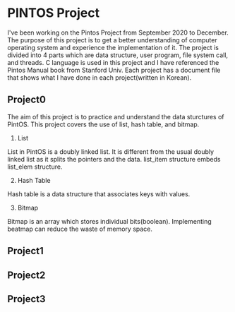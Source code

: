 # PINTOS Project
I've been working on the Pintos Project from September 2020 to December.
The purpose of this project is to get a better understanding of computer operating system and experience the implementation of it.
The project is divided into 4 parts which are data structure, user program, file system call, and threads.
C language is used in this project and I have referenced the Pintos Manual book from Stanford Univ.
Each project has a document file that shows what I have done in each project(written in Korean).

  ## Project0
  The aim of this project is to practice and understand the data sturctures of PintOS. This project covers the use of list, hash table, and bitmap.
  
1. List


  List in PintOS is a doubly linked list. It is different from the usual doubly linked list as it splits the pointers and the data. list_item structure embeds list_elem structure.

2. Hash Table


  Hash table is a data structure that associates keys with values. 
  
3. Bitmap


  Bitmap is an array which stores individual bits(boolean). Implementing beatmap can reduce the waste of memory space.
 

  ## Project1

  ## Project2

  ## Project3

